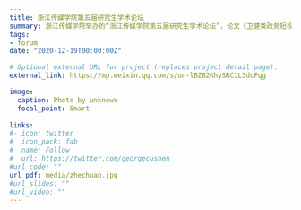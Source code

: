 ```yaml
---
title: 浙江传媒学院第五届研究生学术论坛
summary: 浙江传媒学院举办的“浙江传媒学院第五届研究生学术论坛”，论文《卫健类政务短视频的时间影响因素实证分析》入选。
tags:
- forum
date: "2020-12-19T00:00:00Z"

# Optional external URL for project (replaces project detail page).
external_link: https://mp.weixin.qq.com/s/on-lBZ82KhySRC1L3dcFqg

image:
  caption: Photo by unknown
  focal_point: Smart
  
links:
#- icon: twitter
#  icon_pack: fab
#  name: Follow
#  url: https://twitter.com/georgecushen
#url_code: ""
url_pdf: media/zhechuan.jpg
#url_slides: ""
#url_video: ""
---
```

